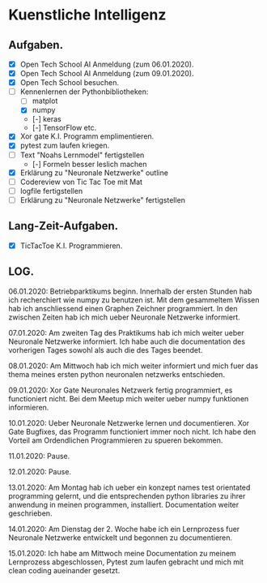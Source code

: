 # Kuenstliche Intelligenz

## Aufgaben.
- [x] Open Tech School AI Anmeldung (zum 06.01.2020).
- [x] Open Tech School AI Anmeldung (zum 09.01.2020).
- [x] Open Tech School besuchen.
- [ ] Kennenlernen der Pythonbibliotheken:
  - [ ] matplot
  - [x] numpy
  - [-] keras
  - [-] TensorFlow etc.
- [x] Xor gate K.I. Programm emplimentieren.
- [x] pytest zum laufen kriegen.
- [ ] Text "Noahs Lernmodel" fertigstellen
  - [-] Formeln besser leslich machen
- [x] Erklärung zu "Neuronale Netzwerke" outline
- [ ] Codereview von Tic Tac Toe mit Mat
- [ ] logfile fertigstellen
- [ ] Erklärung zu "Neuronale Netzwerke" fertigstellen

## Lang-Zeit-Aufgaben.
- [x] TicTacToe K.I. Programmieren.

## LOG.
06.01.2020:
Betriebparktikums beginn.
Innerhalb der ersten Stunden hab ich recherchiert wie numpy zu benutzen ist. 
Mit dem gesammeltem Wissen hab ich anschliessend einen Graphen Zeichner programmiert.
In den zwischen Zeiten hab ich mich ueber Neuronale Netzwerke informiert.

07.01.2020: 
Am zweiten Tag des Praktikums hab ich mich weiter ueber Neuronale Netzwerke informiert.
Ich habe auch die documentation des vorherigen Tages sowohl als auch die des Tages beendet.

08.01.2020:
Am Mittwoch hab ich mich weiter informiert und mich fuer das thema meines ersten python neuronalen
netzwerks entschieden.

09.01.2020:
Xor Gate Neuronales Netzwerk fertig programmiert, es functioniert nicht.
Bei dem Meetup mich weiter ueber numpy funktionen informieren.

10.01.2020:
Ueber Neuronale Netzwerke lernen und documentieren.
Xor Gate Bugfixes, das Programm functioniert immer noch nicht.
Ich habe den Vorteil am Ordendlichen Programmieren zu spueren bekommen.

11.01.2020:
Pause.

12.01.2020:
Pause.

13.01.2020:
Am Montag hab ich ueber ein konzept names test orientated programming gelernt, und
die entsprechenden python libraries zu ihrer anwendung in meinen programmen, installiert.
Documentation weiter geschrieben.

14.01.2020:
Am Dienstag der 2. Woche habe ich ein Lernprozess fuer Neuronale Netzwerke entwickelt
und begonnen zu documentieren.

15.01.2020:
Ich habe am Mittwoch meine Documentation zu meinem Lernprozess abgeschlossen, Pytest zum laufen gebracht
und mich mit clean coding aueinander gesetzt.
